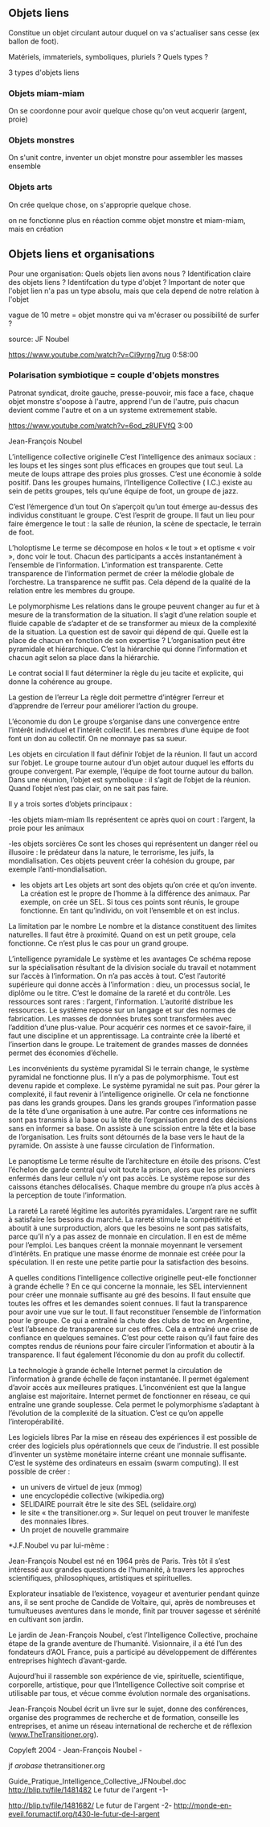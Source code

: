## Objets liens

Constitue un objet circulant autour duquel on va s'actualiser sans cesse (ex ballon de foot).

Matériels, immateriels, symboliques, pluriels ? Quels types ?

3 types d'objets liens

### Objets miam-miam

On se coordonne pour avoir quelque chose qu'on veut acquerir (argent, proie)

### Objets monstres

On s'unit contre, inventer un objet monstre pour assembler les masses ensemble

### Objets arts

On crée quelque chose, on s'approprie quelque chose.

on ne fonctionne plus en réaction comme objet monstre et miam-miam, mais en création

## Objets liens et organisations

Pour une organisation: Quels objets lien avons nous ? 
Identification claire des objets liens ?
Identifcation du type d'objet ? Important de noter que l'objet lien n'a pas un type absolu, mais que cela depend de notre relation à l'objet

vague de 10 metre = objet monstre qui va m'écraser ou possibilité de surfer ?


source: JF Noubel

https://www.youtube.com/watch?v=Ci9yrng7rug
0:58:00

### Polarisation symbiotique = couple d'objets monstres

Patronat syndicat, droite gauche, presse-pouvoir, mis face a face, chaque objet monstre s'oopose à l'autre, apprend l'un de l'autre, puis chacun devient comme l'autre et on a un systeme extremement stable.

https://www.youtube.com/watch?v=6od_z8UFVfQ
3:00



Jean-François Noubel

L’intelligence collective originelle C’est l’intelligence des animaux sociaux : les loups et les singes sont plus efficaces en groupes que tout seul. La meute de loups attrape des proies plus grosses. C’est une économie à solde positif. Dans les groupes humains, l’Intelligence Collective ( I.C.) existe au sein de petits groupes, tels qu’une équipe de foot, un groupe de jazz.

C’est l’émergence d’un tout On s’aperçoit qu’un tout émerge au-dessus des individus constituant le groupe. C’est l’esprit de groupe. Il faut un lieu pour faire émergence le tout : la salle de réunion, la scène de spectacle, le terrain de foot.

L’holoptisme Le terme se décompose en holos « le tout » et optisme « voir », donc voir le tout. Chacun des participants a accès instantanément à l’ensemble de l’information. L’information est transparente. Cette transparence de l’information permet de créer la mélodie globale de l’orchestre. La transparence ne suffit pas. Cela dépend de la qualité de la relation entre les membres du groupe.

Le polymorphisme Les relations dans le groupe peuvent changer au fur et à mesure de la transformation de la situation. Il s’agit d’une relation souple et fluide capable de s’adapter et de se transformer au mieux de la complexité de la situation. La question est de savoir qui dépend de qui. Quelle est la place de chacun en fonction de son expertise ? L’organisation peut être pyramidale et hiérarchique. C’est la hiérarchie qui donne l’information et chacun agit selon sa place dans la hiérarchie.

Le contrat social Il faut déterminer la règle du jeu tacite et explicite, qui donne la cohérence au groupe.

La gestion de l’erreur La règle doit permettre d’intégrer l’erreur et d’apprendre de l’erreur pour améliorer l’action du groupe.

L’économie du don Le groupe s’organise dans une convergence entre l’intérêt individuel et l’intérêt collectif. Les membres d’une équipe de foot font un don au collectif. On ne monnaye pas sa sueur.

Les objets en circulation Il faut définir l’objet de la réunion. Il faut un accord sur l’objet. Le groupe tourne autour d’un objet autour duquel les efforts du groupe convergent. Par exemple, l’équipe de foot tourne autour du ballon. Dans une réunion, l’objet est symbolique : il s’agit de l’objet de la réunion. Quand l’objet n’est pas clair, on ne sait pas faire.

Il y a trois sortes d’objets principaux :

-les objets miam-miam Ils représentent ce après quoi on court : l’argent, la proie pour les animaux

-les objets sorcières Ce sont les choses qui représentent un danger réel ou illusoire : le prédateur dans la nature, le terrorisme, les juifs, la mondialisation. Ces objets peuvent créer la cohésion du groupe, par exemple l’anti-mondialisation.

- les objets art Les objets art sont des objets qu’on crée et qu’on invente. La création est le propre de l’homme à la différence des animaux. Par exemple, on crée un SEL. Si tous ces points sont réunis, le groupe fonctionne. En tant qu’individu, on voit l’ensemble et on est inclus.

La limitation par le nombre Le nombre et la distance constituent des limites naturelles. Il faut être à proximité. Quand on est un petit groupe, cela fonctionne. Ce n’est plus le cas pour un grand groupe.

L’intelligence pyramidale Le système et les avantages Ce schéma repose sur la spécialisation résultant de la division sociale du travail et notamment sur l’accès à l’information. On n’a pas accès à tout. C’est l’autorité supérieure qui donne accès à l’information : dieu, un processus social, le diplôme ou le titre. C’est le domaine de la rareté et du contrôle. Les ressources sont rares : l’argent, l’information. L’autorité distribue les ressources. Le système repose sur un langage et sur des normes de fabrication. Les masses de données brutes sont transformées avec l’addition d’une plus-value. Pour acquérir ces normes et ce savoir-faire, il faut une discipline et un apprentissage. La contrainte crée la liberté et l’insertion dans le groupe. Le traitement de grandes masses de données permet des économies d’échelle.

Les inconvénients du système pyramidal Si le terrain change, le système pyramidal ne fonctionne plus. Il n’y a pas de polymorphisme. Tout est devenu rapide et complexe. Le système pyramidal ne suit pas. Pour gérer la complexité, il faut revenir à l’intelligence originelle. Or cela ne fonctionne pas dans les grands groupes. Dans les grands groupes l’information passe de la tête d’une organisation à une autre. Par contre ces informations ne sont pas transmis à la base ou la tête de l’organisation prend des décisions sans en informer sa base. On assiste à une scission entre la tête et la base de l’organisation. Les fruits sont détournés de la base vers le haut de la pyramide. On assiste à une fausse circulation de l’information.

Le panoptisme Le terme résulte de l’architecture en étoile des prisons. C’est l’échelon de garde central qui voit toute la prison, alors que les prisonniers enfermés dans leur cellule n’y ont pas accès. Le système repose sur des caissons étanches délocalisés. Chaque membre du groupe n’a plus accès à la perception de toute l’information.

La rareté La rareté légitime les autorités pyramidales. L’argent rare ne suffit à satisfaire les besoins du marché. La rareté stimule la compétitivité et aboutit à une surproduction, alors que les besoins ne sont pas satisfaits, parce qu’il n’y a pas assez de monnaie en circulation. Il en est de même pour l’emploi. Les banques créent la monnaie moyennant le versement d’intérêts. En pratique une masse énorme de monnaie est créée pour la spéculation. Il en reste une petite partie pour la satisfaction des besoins.

A quelles conditions l’intelligence collective originelle peut-elle fonctionner à grande échelle ? En ce qui concerne la monnaie, les SEL interviennent pour créer une monnaie suffisante au gré des besoins. Il faut ensuite que toutes les offres et les demandes soient connues. Il faut la transparence pour avoir une vue sur le tout. Il faut reconstituer l’ensemble de l’information pour le groupe. Ce qui a entraîné la chute des clubs de troc en Argentine, c’est l’absence de transparence sur ces offres. Cela a entraîné une crise de confiance en quelques semaines. C’est pour cette raison qu’il faut faire des comptes rendus de réunions pour faire circuler l’information et aboutir à la transparence. Il faut également l’économie du don au profit du collectif.

La technologie à grande échelle Internet permet la circulation de l’information à grande échelle de façon instantanée. Il permet également d’avoir accès aux meilleures pratiques. L’inconvénient est que la langue anglaise est majoritaire. Internet permet de fonctionner en réseau, ce qui entraîne une grande souplesse. Cela permet le polymorphisme s’adaptant à l’évolution de la complexité de la situation. C’est ce qu’on appelle l’interopérabilité.

Les logiciels libres Par la mise en réseau des expériences il est possible de créer des logiciels plus opérationnels que ceux de l’industrie. Il est possible d’inventer un système monétaire interne créant une monnaie suffisante. C’est le système des ordinateurs en essaim (swarm computing). Il est possible de créer :
- un univers de virtuel de jeux (mmog)
- une encyclopédie collective (wikipedia.org)
- SELIDAIRE pourrait être le site des SEL (selidaire.org)
- le site « the transitioner.org ». Sur lequel on peut trouver le manifeste des monnaies libres.
- Un projet de nouvelle grammaire

*J.F.Noubel vu par lui-même :

Jean-François Noubel est né en 1964 près de Paris. Très tôt il s’est intéressé aux grandes questions de l’humanité, à travers les approches scientifiques, philosophiques, artistiques et spirituelles.

Explorateur insatiable de l’existence, voyageur et aventurier pendant quinze ans, il se sent proche de Candide de Voltaire, qui, après de nombreuses et tumultueuses aventures dans le monde, finit par trouver sagesse et sérénité en cultivant son jardin.

Le jardin de Jean-François Noubel, c’est l’Intelligence Collective, prochaine étape de la grande aventure de l’humanité. Visionnaire, il a été l’un des fondateurs d’AOL France, puis a participé au développement de différentes entreprises hightech d’avant-garde.

Aujourd’hui il rassemble son expérience de vie, spirituelle, scientifique, corporelle, artistique, pour que l’Intelligence Collective soit comprise et utilisable par tous, et vécue comme évolution normale des organisations.

Jean-François Noubel écrit un livre sur le sujet, donne des conférences, organise des programmes de recherche et de formation, conseille les entreprises, et anime un réseau international de recherche et de réflexion (www.TheTransitioner.org).

Copyleft 2004 - Jean-François Noubel -

jf _arobase_ thetransitioner.org

Guide_Pratique_Intelligence_Collective_JFNoubel.doc
http://blip.tv/file/1481482 Le futur de l'argent -1-

http://blip.tv/file/1481682/ Le futur de l'argent -2-
http://monde-en-eveil.forumactif.org/t430-le-futur-de-l-argent